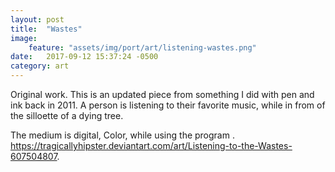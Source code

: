 ```yaml
---
layout: post
title:  "Wastes"
image:
    feature: "assets/img/port/art/listening-wastes.png"
date:   2017-09-12 15:37:24 -0500
category: art
---
```

Original work. This is an updated piece from something I did with pen and ink back in 2011. A person is listening to their favorite music, while in from of the silloette of a dying tree.

The medium is digital, Color, while using the program .
<a href="https://tragicallyhipster.deviantart.com/art/Listening-to-the-Wastes-607504807" target="_blank">https://tragicallyhipster.deviantart.com/art/Listening-to-the-Wastes-607504807</a>.